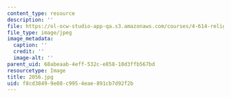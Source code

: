 ```yaml
---
content_type: resource
description: ''
file: https://ol-ocw-studio-app-qa.s3.amazonaws.com/courses/4-614-religious-architecture-and-islamic-cultures-fall-2002/f8cd38499e08c9954eae891cb7d92f2b_2056.jpg
file_type: image/jpeg
image_metadata:
  caption: ''
  credit: ''
  image-alt: ''
parent_uid: 68abeaab-4eff-532c-e858-18d3ffb567bd
resourcetype: Image
title: 2056.jpg
uid: f8cd3849-9e08-c995-4eae-891cb7d92f2b
---
```

